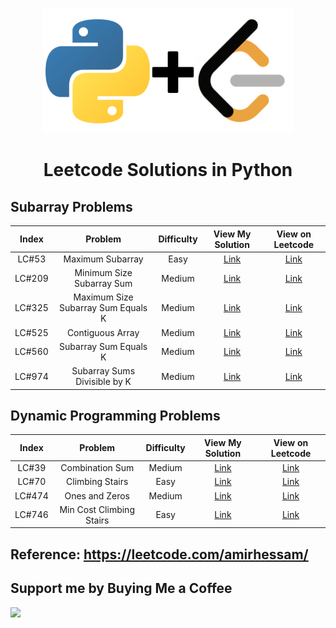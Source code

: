 <p align="center">
<a href="https://www.github.com/amirhessam88/LeetCode/">
  <img src="https://raw.githubusercontent.com/amirhessam88/LeetCode/master/assets/header.png" width="400"></img></a>
</p>

<h1 align="center">
    Leetcode Solutions in Python
</h1>


## Subarray Problems

| Index  | Problem            | Difficulty | View My Solution                 | View on Leetcode |
| :---:  | :---:              |   :----:   |         :---:                    | :---: |
| LC#53  | Maximum Subarray       | Easy     | [Link](./problems/LC53.md)   | [Link](https://leetcode.com/problems/maximum-subarray/) |
| LC#209  |  Minimum Size Subarray Sum| Medium     | [Link](./problems/LC209.md)   | [Link](https://leetcode.com/problems/minimum-size-subarray-sum/) |
| LC#325  |  Maximum Size Subarray Sum Equals K| Medium     | [Link](./problems/LC325.md)   | [Link](https://leetcode.com/problems/maximum-size-subarray-sum-equals-k/) |
| LC#525  | Contiguous Array | Medium     | [Link](./problems/LC525.md)   | [Link](https://leetcode.com/problems/contiguous-array/) |
| LC#560  | Subarray Sum Equals K | Medium     | [Link](./problems/LC560.md)   | [Link](https://leetcode.com/problems/subarray-sum-equals-k/) |
| LC#974  | Subarray Sums Divisible by K | Medium     | [Link](./problems/LC974.md)   | [Link](https://leetcode.com/problems/subarray-sums-divisible-by-k/) |

## Dynamic Programming Problems

| Index  | Problem            | Difficulty | View My Solution                 | View on Leetcode |
| :---:  | :---:              |   :----:   |         :---:                    | :---: |
| LC#39  | Combination Sum    | Medium     | [Link](./problems/LC39.md)   | [Link](https://leetcode.com/problems/combination-sum/) |
| LC#70  | Climbing Stairs       | Easy     | [Link](./problems/LC70.md)   | [Link](https://leetcode.com/problems/climbing-stairs/) |
| LC#474  | Ones and Zeros    | Medium     | [Link](./problems/LC474.md)   | [Link](https://leetcode.com/problems/ones-and-zeroes/) |
| LC#746  | Min Cost Climbing Stairs       | Easy     | [Link](./problems/LC746.md)   | [Link](https://leetcode.com/problems/min-cost-climbing-stairs/) |



## Reference: https://leetcode.com/amirhessam/

## Support me by Buying Me a Coffee

<a href="https://www.buymeacoffee.com/amirhessam"><img src="https://img.buymeacoffee.com/button-api/?text=Buy me a coffee&emoji=&slug=amirhessam&button_colour=5F7FFF&font_colour=ffffff&font_family=Cookie&outline_colour=000000&coffee_colour=FFDD00"></a>

